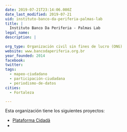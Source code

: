 ```yaml
---
date: 2019-07-21T23:14:06.000Z
date_last_modified: 2019-07-21
uid: instituto-banco-da-periferia-palmas-lab
title: |
  Instituto Banco Da Periferia - Palmas Lab
legal_name: 
description: |
  
org_type: Organización civil sin fines de lucro (ONG)
website: www.bancodaperiferia.org.br
year_founded: 2014
facebook: 
twitter: 
tags:
  - mapeo-ciudadano
  - participación-ciudadana
  - periodismo-de-datos
cities: 
  - Fortaleza

---
```


Esta organización tiene los siguientes proyectos:

- [Plataforma Cidadã](/proyectos/plataforma-cidadã)
- [](/proyectos/plataforma-cidadã)
